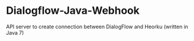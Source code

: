 # Dialogflow-Java-Webhook
API server to create connection between DialogFlow and Heorku (written in Java 7)
